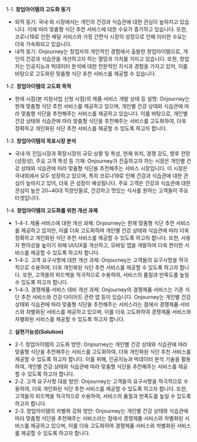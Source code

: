 1-1. **창업아이템의 고도화 동기**
- 외적 동기: 국내·외 시장에서는 개인의 건강과 식습관에 대한 관심이 높아지고 있습니다. 이에 따라 맞춤형 식단 추천 서비스에 대한 수요가 증가하고 있습니다. 또한, 코로나19로 인한 배달 서비스와 가정 간편식 시장의 성장으로 인해 이러한 수요는 더욱 가속화되고 있습니다.
- 내적 동기: Onjourney는 창업자의 개인적인 경험에서 출발한 창업아이템으로, 개인의 건강과 식습관을 개선하고자 하는 열망과 가치를 가지고 있습니다. 또한, 창업자는 인공지능과 빅데이터 분석에 대한 전문적인 지식과 경험을 가지고 있어, 이를 바탕으로 고도화된 맞춤형 식단 추천 서비스를 제공할 수 있습니다.

1-2. **창업아이템의 고도화 목적**
- 현재 시점(본 지원사업 신청 시점)의 제품·서비스 개발 상태 등 설명: Onjourney는 현재 맞춤형 식단 추천 서비스를 제공하고 있으며, 개인별 건강 상태와 식습관에 따라 맞춤형 식단을 추천해주는 서비스를 제공하고 있습니다. 이를 바탕으로, 개인별 건강 상태와 식습관에 따라 맞춤형 식단을 추천해주는 서비스를 고도화하여, 더욱 정확하고 개인화된 식단 추천 서비스를 제공할 수 있도록 하고자 합니다.

1-3. **창업아이템의 목표시장 분석**
- 국내·외 진입시장과 확장시장의 규모·상황 및 특성, 현재 위치, 경쟁 강도, 향후 전망(성장성), 주요 고객 특성 등 기재: Onjourney가 진출하고자 하는 시장은 개인별 건강 상태와 식습관에 따라 맞춤형 식단을 추천해주는 서비스 시장입니다. 이 시장은 국내외에서 모두 성장하고 있으며, 특히 코로나19로 인해 건강과 식습관에 대한 관심이 높아지고 있어, 더욱 큰 성장이 예상됩니다. 주요 고객은 건강과 식습관에 대한 관심이 높은 20~40대 직장인들로, 건강하고 맛있는 식사를 원하는 고객들이 주요 타겟입니다.

1-4. **창업아이템의 고도화를 위한 개선 과제**
- 1-4-1. 제품·서비스에 대한 개선 과제: Onjourney는 현재 맞춤형 식단 추천 서비스를 제공하고 있지만, 이를 더욱 고도화하여 개인별 건강 상태와 식습관에 따라 더욱 정확하고 개인화된 식단 추천 서비스를 제공할 수 있도록 하고자 합니다. 또한, 사용자 편의성을 높이기 위해 UI/UX를 개선하고, 모바일 앱을 개발하여 더욱 편리한 서비스를 제공할 수 있도록 하고자 합니다.
- 1-4-2. 고객 요구사항에 대한 개선 과제: Onjourney는 고객들의 요구사항을 적극적으로 수용하여, 더욱 개인화된 식단 추천 서비스를 제공할 수 있도록 하고자 합니다. 또한, 고객들의 피드백을 적극적으로 수용하여, 서비스의 품질과 만족도를 높일 수 있도록 하고자 합니다.
- 1-4-3. 경쟁제품·서비스 대비 개선 과제: Onjourney의 경쟁제품·서비스는 기존 식단 추천 서비스와 건강·다이어트 관련 앱 등이 있습니다. Onjourney는 개인별 건강 상태와 식습관에 따라 맞춤형 식단을 추천해주는 서비스라는 점에서 경쟁제품·서비스와 차별화된 서비스를 제공하고 있으며, 이를 더욱 고도화하여 경쟁제품·서비스와 차별화된 서비스를 제공할 수 있도록 하고자 합니다.

2. **실현가능성(Solution)**
- 2-1. 창업아이템의 고도화 방안: Onjourney는 개인별 건강 상태와 식습관에 따라 맞춤형 식단을 추천해주는 서비스를 고도화하여, 더욱 개인화된 식단 추천 서비스를 제공할 수 있도록 하고자 합니다. 이를 위해, 인공지능과 빅데이터 분석 기술을 활용하여, 개인별 건강 상태와 식습관에 따라 맞춤형 식단을 추천해주는 서비스를 제공할 수 있도록 하고자 합니다.
- 2-2. 고객 요구사항 대응 방안: Onjourney는 고객들의 요구사항을 적극적으로 수용하여, 더욱 개인화된 식단 추천 서비스를 제공할 수 있도록 하고자 합니다. 또한, 고객들의 피드백을 적극적으로 수용하여, 서비스의 품질과 만족도를 높일 수 있도록 하고자 합니다.
- 2-3. 창업아이템의 차별화 강화 방안: Onjourney는 개인별 건강 상태와 식습관에 따라 맞춤형 식단을 추천해주는 서비스라는 점에서 경쟁제품·서비스와 차별화된 서비스를 제공하고 있으며, 이를 더욱 고도화하여 경쟁제품·서비스와 차별화된 서비스를 제공할 수 있도록 하고자 합니다.